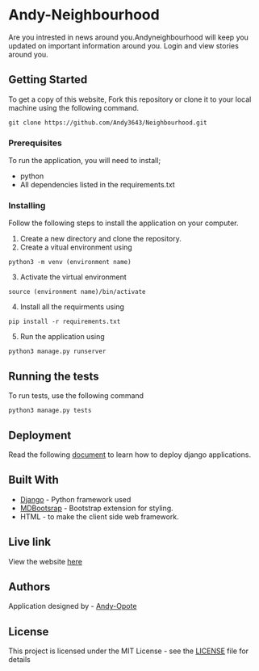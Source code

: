 # Andy-Neighbourhood

Are you intrested in news around you.Andyneighbourhood will keep you updated on important information around you. Login and view stories around you.
## Getting Started

To get a copy of this website, Fork this repository or clone it to your local machine using the following command.
```
git clone https://github.com/Andy3643/Neighbourhood.git
```

### Prerequisites

To run the application, you will need to install;
* python
* All dependencies listed in the requirements.txt

### Installing

Follow the following steps to install the application on your computer.

1. Create a new directory and clone the repository.
2. Create a vitual environment using
```
python3 -m venv (environment name) 
```
3. Activate the virtual environment
```
source (environment name)/bin/activate
```
4. Install all the requirments using
```
pip install -r requirements.txt
```
5. Run the application using 
```
python3 manage.py runserver
```


## Running the tests

To run tests, use the following command
```
python3 manage.py tests
```


## Deployment

Read the following [document](https://github.com/bernie-haxx/Deployment_to_heroku_django) to learn how to deploy django applications.
## Built With

* [Django](https://www.djangoproject.com/download/) - Python framework used
* [MDBootsrap](https://mdbootstrap.com/) - Bootstrap extension for styling.
* HTML - to make the client side web framework.

## Live link

View the website [here](https://andyneighbourhood.herokuapp.com/)

## Authors

Application designed by - [Andy-Opote](https://github.com/Andy3643)
## License

This project is licensed under the MIT License - see the [LICENSE](LICENSE) file for details